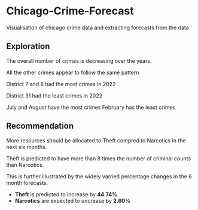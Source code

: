 # Chicago-Crime-Forecast
Visualisation of chicago crime data and extracting forecasts from the data

## Exploration

The overall number of crimes is decreasing over the years.

All the other crimes appear to follow the same pattern


District 7 and 8 had the most crimes in 2022

District 31 had the least crimes in 2022



July and August have the most crimes
February has the least crimes



## Recommendation

More resources should be allocated to Theft compred to Narcotics in the next six months.

Theft is predicted to have more than 8 times the number of criminal counts than Narcotics.

This is further illustrated by the widely varried percentage changes in the 6 month forecasts.
- **Theft** is predicted to increase by **44.74%**
- **Narcotics** are expected to uncrease by **2.60%**
